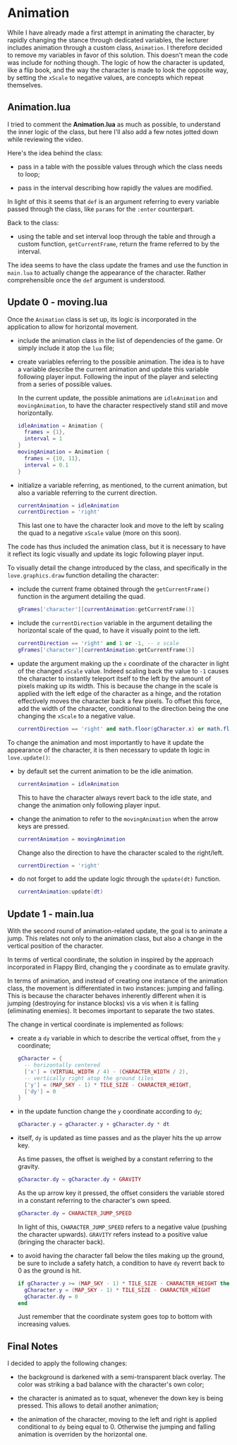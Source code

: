 # Animation

While I have already made a first attempt in animating the character, by rapidly changing the stance through dedicated variables, the lecturer includes animation through a custom class, `Animation`. I therefore decided to remove my variables in favor of this solution. This doesn't mean the code was include for nothing though. The logic of how the character is updated, like a flip book, and the way the character is made to look the opposite way, by setting the `xScale` to negative values, are concepts which repeat themselves.

## Animation.lua

I tried to comment the **Animation.lua** as much as possible, to understand the inner logic of the class, but here I'll also add a few notes jotted down while reviewing the video.

Here's the idea behind the class:

- pass in a table with the possible values through which the class needs to loop;

- pass in the interval describing how rapidly the values are modified.

In light of this it seems that `def` is an argument referring to every variable passed through the class, like `params` for the `:enter` counterpart.

Back to the class:

- using the table and set interval loop through the table and through a custom function, `getCurrentFrame`, return the frame referred to by the interval.

The idea seems to have the class update the frames and use the function in `main.lua` to actually change the appearance of the character. Rather comprehensible once the `def` argument is understood.

## Update 0 - moving.lua

Once the `Animation` class is set up, its logic is incorporated in the application to allow for horizontal movement.

- include the animation class in the list of dependencies of the game. Or simply include it atop the `lua` file;

- create variables referring to the possible animation. The idea is to have a variable describe the current animation and update this variable following player input. Following the input of the player and selecting from a series of possible values.

  In the current update, the possible animations are `idleAnimation` and `movingAnimation`, to have the character respectively stand still and move horizontally.

  ```lua
  idleAnimation = Animation {
    frames = {1},
    interval = 1
  }
  movingAnimation = Animation {
    frames = {10, 11},
    interval = 0.1
  }
  ```

- initialize a variable referring, as mentioned, to the current animation, but also a variable referring to the current direction.

  ```lua
  currentAnimation = idleAnimation
  currentDirection = 'right'
  ```

  This last one to have the character look and move to the left by scaling the quad to a negative `xScale` value (more on this soon).

The code has thus included the animation class, but it is necessary to have it reflect its logic visually and update its logic following player input.

To visually detail the change introduced by the class, and specifically in the `love.graphics.draw` function detailing the character:

- include the current frame obtained through the `getCurrentFrame()` function in the argument detailing the quad.

  ```lua
  gFrames['character'][currentAnimation:getCurrentFrame()]
  ```

- include the `currentDirection` variable in the argument detailing the horizontal scale of the quad, to have it visually point to the left.

  ```lua
  currentDirection == 'right' and 1 or -1, -- x scale
  gFrames['character'][currentAnimation:getCurrentFrame()]
  ```

- update the argument making up the `x` coordinate of the character in light of the changed `xScale` value. Indeed scaling back the value to `-1` causes the character to instantly teleport itself to the left by the amount of pixels making up its width. This is because the change in the scale is applied with the left edge of the character as a hinge, and the rotation effectively moves the character back a few pixels. To offset this force, add the width of the character, conditional to the direction being the one changing the `xScale` to a negative value.

  ```lua
  currentDirection == 'right' and math.floor(gCharacter.x) or math.floor(gCharacter.x + CHARACTER_WIDTH),
  ```

To change the animation and most importantly to have it update the appearance of the character, it is then necessary to update th logic in `love.update()`:

- by default set the current animation to be the idle animation.

  ```lua
  currentAnimation = idleAnimation
  ```

  This to have the character always revert back to the idle state, and change the animation only following player input.

- change the animation to refer to the `movingAnimation` when the arrow keys are pressed.

  ```lua
  currentAnimation = movingAnimation
  ```

  Change also the direction to have the character scaled to the right/left.

  ```lua
  currentDirection = 'right'
  ```

- do not forget to add the update logic through the `update(dt)` function.

  ```lua
  currentAnimation:update(dt)
  ```

## Update 1 - main.lua

With the second round of animation-related update, the goal is to animate a jump. This relates not only to the animation class, but also a change in the vertical position of the character.

In terms of vertical coordinate, the solution in inspired by the approach incorporated in Flappy Bird, changing the `y` coordinate as to emulate gravity.

In terms of animation, and instead of creating one instance of the animation class, the movement is differentiated in two instances: jumping and falling. This is because the character behaves inherently different when it is jumping (destroying for instance blocks) vis a vis when it is falling (eliminating enemies). It becomes important to separate the two states.

The change in vertical coordinate is implemented as follows:

- create a `dy` variable in which to describe the vertical offset, from the `y` coordinate;

  ```lua
  gCharacter = {
    -- horizontally centered
    ['x'] = (VIRTUAL_WIDTH / 4) - (CHARACTER_WIDTH / 2),
    -- vertically right atop the ground tiles
    ['y'] = (MAP_SKY - 1) * TILE_SIZE - CHARACTER_HEIGHT,
    ['dy'] = 0
  }
  ```


- in the update function change the `y` coordinate according to `dy`;

  ```lua
  gCharacter.y = gCharacter.y + gCharacter.dy * dt
  ```

- itself, `dy` is updated as time passes and as the player hits the up arrow key.

  As time passes, the offset is weighed by a constant referring to the gravity.

  ```lua
  gCharacter.dy = gCharacter.dy + GRAVITY
  ```

  As the up arrow key it pressed, the offset considers the variable stored in a constant referring to the character's own speed.

  ```lua
  gCharacter.dy = CHARACTER_JUMP_SPEED
  ```

  In light of this, `CHARACTER_JUMP_SPEED` refers to a negative value (pushing the character upwards). `GRAVITY` refers instead to a positive value (bringing the character back).

- to avoid having the character fall below the tiles making up the ground, be sure to include a safety hatch, a condition to have `dy` reverrt back to 0 as the ground is hit.

  ```lua
  if gCharacter.y >= (MAP_SKY - 1) * TILE_SIZE - CHARACTER_HEIGHT then
    gCharacter.y = (MAP_SKY - 1) * TILE_SIZE - CHARACTER_HEIGHT
    gCharacter.dy = 0
  end
  ```

  Just remember that the coordinate system goes top to bottom with increasing values.

## Final Notes

I decided to apply the following changes:

- the background is darkened with a semi-transparent black overlay. The color was striking a bad balance with the character's own color;

- the character is animated as to squat, whenever the down key is being pressed. This allows to detail another animation;

- the animation of the character, moving to the left and right is applied conditional to `dy` being equal to 0. Otherwise the jumping and falling animation is overriden by the horizontal one.